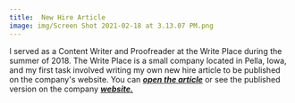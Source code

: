 ```yaml
---
title:  New Hire Article
image: img/Screen Shot 2021-02-18 at 3.13.07 PM.png
---
```


I served as a Content Writer and Proofreader at the Write Place during the summer of 2018. The Write Place is a small company located in Pella, Iowa, and my first task involved writing my own new hire article to be published on the company's website. You can *<a href="documentsfolder1/The Write Place Article.pdf" target="_blank">***open the article***</a>* or see the published version on the company *<a href="https://thewriteplace.biz/the-write-place-flynn/" target="_blank">***website.***</a>* 
